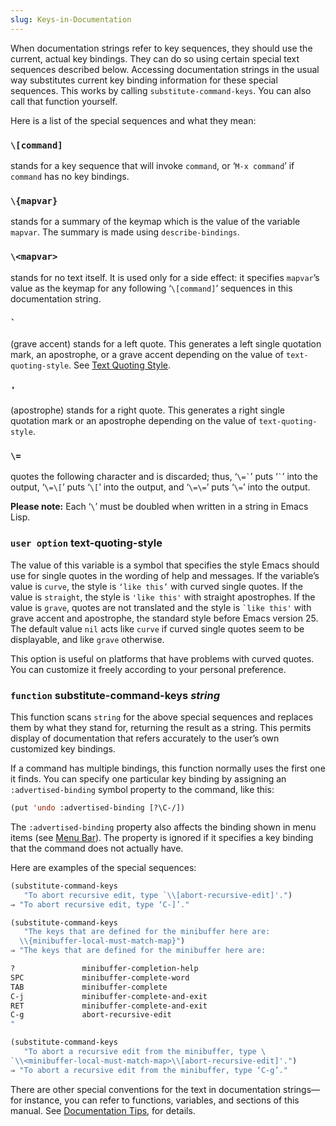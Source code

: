 ```yaml
---
slug: Keys-in-Documentation
---
```


When documentation strings refer to key sequences, they should use the current, actual key bindings. They can do so using certain special text sequences described below. Accessing documentation strings in the usual way substitutes current key binding information for these special sequences. This works by calling `substitute-command-keys`. You can also call that function yourself.

Here is a list of the special sequences and what they mean:

### `\[command]`

stands for a key sequence that will invoke `command`, or ‘`M-x command`’ if `command` has no key bindings.

### `\{mapvar}`

stands for a summary of the keymap which is the value of the variable `mapvar`. The summary is made using `describe-bindings`.

### `\<mapvar>`

stands for no text itself. It is used only for a side effect: it specifies `mapvar`’s value as the keymap for any following ‘`\[command]`’ sequences in this documentation string.

### `` ` ``

(grave accent) stands for a left quote. This generates a left single quotation mark, an apostrophe, or a grave accent depending on the value of `text-quoting-style`. See [Text Quoting Style](Text-Quoting-Style).

### `'`

(apostrophe) stands for a right quote. This generates a right single quotation mark or an apostrophe depending on the value of `text-quoting-style`.

### `\=`

quotes the following character and is discarded; thus, ‘`` \=` ``’ puts ‘`` ` ``’ into the output, ‘`\=\[`’ puts ‘`\[`’ into the output, and ‘`\=\=`’ puts ‘`\=`’ into the output.

**Please note:** Each ‘`\`’ must be doubled when written in a string in Emacs Lisp.

### <span className="tag useroption">`user option`</span> **text-quoting-style**

The value of this variable is a symbol that specifies the style Emacs should use for single quotes in the wording of help and messages. If the variable’s value is `curve`, the style is `‘like this’` with curved single quotes. If the value is `straight`, the style is `'like this'` with straight apostrophes. If the value is `grave`, quotes are not translated and the style is `` `like this' `` with grave accent and apostrophe, the standard style before Emacs version 25. The default value `nil` acts like `curve` if curved single quotes seem to be displayable, and like `grave` otherwise.

This option is useful on platforms that have problems with curved quotes. You can customize it freely according to your personal preference.

### <span className="tag function">`function`</span> **substitute-command-keys** *string*

This function scans `string` for the above special sequences and replaces them by what they stand for, returning the result as a string. This permits display of documentation that refers accurately to the user’s own customized key bindings.

If a command has multiple bindings, this function normally uses the first one it finds. You can specify one particular key binding by assigning an `:advertised-binding` symbol property to the command, like this:

```lisp
(put 'undo :advertised-binding [?\C-/])
```

The `:advertised-binding` property also affects the binding shown in menu items (see [Menu Bar](Menu-Bar)). The property is ignored if it specifies a key binding that the command does not actually have.

Here are examples of the special sequences:

```lisp
(substitute-command-keys
   "To abort recursive edit, type `\\[abort-recursive-edit]'.")
⇒ "To abort recursive edit, type ‘C-]’."
```



```lisp
(substitute-command-keys
   "The keys that are defined for the minibuffer here are:
  \\{minibuffer-local-must-match-map}")
⇒ "The keys that are defined for the minibuffer here are:
```

```lisp
?               minibuffer-completion-help
SPC             minibuffer-complete-word
TAB             minibuffer-complete
C-j             minibuffer-complete-and-exit
RET             minibuffer-complete-and-exit
C-g             abort-recursive-edit
"
```

```lisp
(substitute-command-keys
   "To abort a recursive edit from the minibuffer, type \
`\\<minibuffer-local-must-match-map>\\[abort-recursive-edit]'.")
⇒ "To abort a recursive edit from the minibuffer, type ‘C-g’."
```

There are other special conventions for the text in documentation strings—for instance, you can refer to functions, variables, and sections of this manual. See [Documentation Tips](Documentation-Tips), for details.
